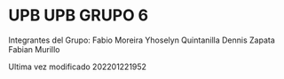 # UPB UPB GRUPO 6


Integrantes del Grupo:
Fabio Moreira
Yhoselyn Quintanilla
Dennis Zapata
Fabian Murillo

Ultima vez modificado 202201221952
